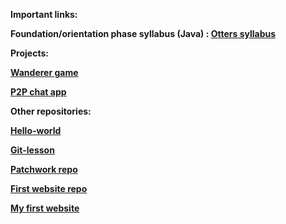 <b>Important links<b>:

Foundation/orientation phase syllabus (Java) : [Otters syllabus](https://github.com/green-fox-academy/otters-syllabus)

<b>Projects<b>:

[Wanderer game](https://github.com/kskulikova/wanderer-java)

[P2P chat app](https://github.com/kskulikova/p2p-chat)

<b>Other repositories<b>:

[Hello-world](https://github.com/kskulikova/hello-world)

[Git-lesson](https://github.com/kskulikova/git-lesson-repository)

[Patchwork repo](https://github.com/kskulikova/patchwork)

[First website repo](https://github.com/kskulikova/kskulikova.github.io)

[My first website](https://kskulikova.github.io)

